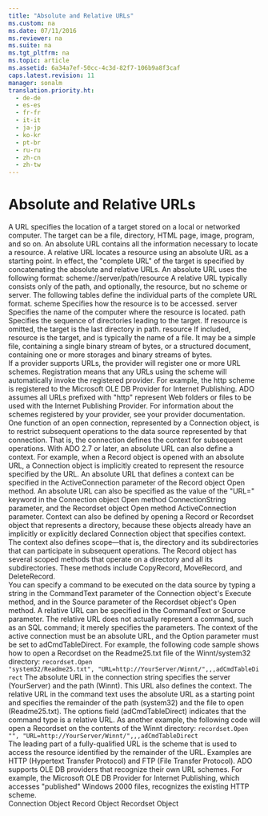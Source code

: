 ```yaml
---
title: "Absolute and Relative URLs"
ms.custom: na
ms.date: 07/11/2016
ms.reviewer: na
ms.suite: na
ms.tgt_pltfrm: na
ms.topic: article
ms.assetid: 6a34a7ef-50cc-4c3d-82f7-106b9a8f3caf
caps.latest.revision: 11
manager: sonalm
translation.priority.ht: 
  - de-de
  - es-es
  - fr-fr
  - it-it
  - ja-jp
  - ko-kr
  - pt-br
  - ru-ru
  - zh-cn
  - zh-tw
---
```

# Absolute and Relative URLs
<?xml version="1.0" encoding="utf-8"?>
<developerReferenceWithoutSyntaxDocument xmlns="http://ddue.schemas.microsoft.com/authoring/2003/5" xmlns:xlink="http://www.w3.org/1999/xlink" xmlns:xsi="http://www.w3.org/2001/XMLSchema-instance" xsi:schemaLocation="http://ddue.schemas.microsoft.com/authoring/2003/5 http://dduestorage.blob.core.windows.net/ddueschema/developer.xsd">
  <introduction>
    <para>A URL specifies the location of a target stored on a local or networked computer. The target can be a file, directory, HTML page, image, program, and so on<legacyItalic>.</legacyItalic> </para>
    <para>An <legacyItalic>absolute URL</legacyItalic> contains all the information necessary to locate a resource.</para>
    <para>A <legacyItalic>relative URL</legacyItalic> locates a resource using an absolute URL as a starting point. In effect, the "complete URL" of the target is specified by concatenating the absolute and relative URLs. </para>
    <para>An <legacyItalic>absolute URL</legacyItalic> uses the following format: <legacyItalic>scheme://server/path/resource</legacyItalic></para>
    <para>A relative URL typically consists only of the <legacyItalic>path</legacyItalic>, and optionally, the <legacyItalic>resource</legacyItalic>, but no <legacyItalic>scheme</legacyItalic> or <legacyItalic>server</legacyItalic>. The following tables define the individual parts of the complete URL format.</para>
    <definitionTable>
      <definedTerm> <legacyItalic>scheme</legacyItalic> </definedTerm>
      <definition>
        <para>Specifies how the <legacyItalic>resource</legacyItalic> is to be accessed.</para>
      </definition>
      <definedTerm> <legacyItalic>server</legacyItalic> </definedTerm>
      <definition>
        <para>Specifies the name of the computer where the <legacyItalic>resource</legacyItalic> is located.</para>
      </definition>
      <definedTerm> <legacyItalic>path</legacyItalic> </definedTerm>
      <definition>
        <para>Specifies the sequence of directories leading to the target. If <legacyItalic>resource</legacyItalic> is omitted, the target is the last directory in <legacyItalic>path</legacyItalic>.</para>
      </definition>
      <definedTerm> <legacyItalic>resource</legacyItalic> </definedTerm>
      <definition>
        <para>If included, <legacyItalic>resource</legacyItalic> is the target, and is typically the name of a file. It may be a <legacyItalic>simple file,</legacyItalic> containing a single binary stream of bytes, or a <legacyItalic>structured document,</legacyItalic> containing one or more storages and binary streams of bytes.</para>
      </definition>
    </definitionTable>
  </introduction>
  <section>
    <title>URL Scheme Registration</title>
    <content>
      <para>If a provider supports URLs, the provider will register one or more URL schemes. Registration means that any URLs using the scheme will automatically invoke the registered provider. For example, the <legacyItalic>http</legacyItalic> scheme is registered to the <legacyLink xlink:href="66a208d9-b580-4655-a41e-1d36e5b5bfca">Microsoft OLE DB Provider for Internet Publishing</legacyLink>. ADO assumes all URLs prefixed with "http" represent Web folders or files to be used with the Internet Publishing Provider. For information about the schemes registered by your provider, see your provider documentation.</para>
    </content>
  </section>
  <section>
    <title>Defining Context with a URL</title>
    <content>
      <para>One function of an open connection, represented by a <legacyLink xlink:href="ef6b1824-5b12-43db-89d7-8f3d13896d4d">Connection</legacyLink> object, is to restrict subsequent operations to the data source represented by that connection. That is, the connection defines the context for subsequent operations.</para>
      <para>With ADO 2.7 or later, an absolute URL can also define a context. For example, when a <legacyLink xlink:href="db83ed2c-a8e3-460c-8682-64667e4d5d01">Record</legacyLink> object is opened with an absolute URL, a <unmanagedCodeEntityReference>Connection</unmanagedCodeEntityReference> object is implicitly created to represent the resource specified by the URL.</para>
      <para>An absolute URL that defines a context can be specified in the <parameterReference>ActiveConnection</parameterReference> parameter of the <unmanagedCodeEntityReference>Record</unmanagedCodeEntityReference> object <legacyLink xlink:href="ab79a623-88a9-40b6-a017-a658bf19b778">Open</legacyLink> method. An absolute URL can also be specified as the value of the "URL<legacyBold>=</legacyBold>" keyword in the <unmanagedCodeEntityReference>Connection</unmanagedCodeEntityReference> object <legacyLink xlink:href="663defab-5545-4973-9036-24d5882c9737">Open</legacyLink> method <parameterReference>ConnectionString</parameterReference> parameter, and the <legacyLink xlink:href="ede1415f-c3df-4cc5-a05b-2576b2b84b60">Recordset</legacyLink> object <legacyLink xlink:href="3236749c-4b71-4235-89e2-ccdfaaa9319d">Open</legacyLink> method <legacyItalic>ActiveConnection</legacyItalic> parameter.</para>
      <para>Context can also be defined by opening a <unmanagedCodeEntityReference>Record</unmanagedCodeEntityReference> or <unmanagedCodeEntityReference>Recordset</unmanagedCodeEntityReference> object that represents a directory, because these objects already have an implicitly or explicitly declared <unmanagedCodeEntityReference>Connection</unmanagedCodeEntityReference> object that specifies context.</para>
    </content>
  </section>
  <section>
    <title>Scoped Operations</title>
    <content>
      <para>The context also defines scope—that is, the directory and its subdirectories that can participate in subsequent operations. The <unmanagedCodeEntityReference>Record</unmanagedCodeEntityReference> object has several scoped methods that operate on a directory and all its subdirectories. These methods include <legacyLink xlink:href="b9bcf272-3c74-479f-95dd-0229a32e98fc">CopyRecord</legacyLink>, <legacyLink xlink:href="6d2807b0-b861-4583-bcaf-fb0b82e0f2d0">MoveRecord</legacyLink>, and <legacyLink xlink:href="2726498c-dbd8-4266-983b-ae7d62c39142">DeleteRecord</legacyLink>.</para>
    </content>
  </section>
  <section>
    <title>Relative URLs as Command Text</title>
    <content>
      <para>You can specify a command to be executed on the data source by typing a string in the <legacyItalic>CommandText</legacyItalic> parameter of the <legacyBold>Connection</legacyBold> object's <legacyLink xlink:href="03c69320-96b2-4d85-8d49-a13b13e31578">Execute</legacyLink> method, and in the <parameterReference>Source</parameterReference> parameter of the <unmanagedCodeEntityReference>Recordset</unmanagedCodeEntityReference> object's <legacyLink xlink:href="3236749c-4b71-4235-89e2-ccdfaaa9319d">Open</legacyLink> method.</para>
      <para>A relative URL can be specified in the <parameterReference>CommandText</parameterReference> or <parameterReference>Source</parameterReference> parameter. The relative URL does not actually represent a command, such as an SQL command; it merely specifies the parameters. The context of the active connection must be an absolute URL, and the <parameterReference>Option</parameterReference> parameter must be set to <legacyBold>adCmdTableDirect</legacyBold>.</para>
      <para>For example, the following code sample shows how to open a <unmanagedCodeEntityReference>Recordset</unmanagedCodeEntityReference> on the Readme25.txt file of the Winnt/system32 directory:</para>
      <code>recordset.Open "system32/Readme25.txt", "URL=http://YourServer/Winnt/",,,adCmdTableDirect</code>
      <para>The absolute URL in the connection string specifies the server (<codeInline>YourServer</codeInline>) and the path (<codeInline>Winnt</codeInline>). This URL also defines the context.</para>
      <para>The relative URL in the command text uses the absolute URL as a starting point and specifies the remainder of the path (<codeInline>system32</codeInline>) and the file to open (<codeInline>Readme25.txt</codeInline>).</para>
      <para>The options field (<codeInline>adCmdTableDirect</codeInline>) indicates that the command type is a relative URL.</para>
      <para>As another example, the following code will open a <unmanagedCodeEntityReference>Recordset</unmanagedCodeEntityReference> on the contents of the <codeInline>Winnt</codeInline> directory:</para>
      <code>recordset.Open "", "URL=http://YourServer/Winnt/",,,adCmdTableDirect</code>
    </content>
  </section>
  <section>
    <title>OLE DB Provider-Supplied URL Schemes</title>
    <content>
      <para>The leading part of a fully-qualified URL is the <newTerm>scheme</newTerm> that is used to access the resource identified by the remainder of the URL. Examples are HTTP (Hypertext Transfer Protocol) and FTP (File Transfer Protocol).</para>
      <para>ADO supports OLE DB providers that recognize their own URL schemes. For example, the <legacyLink xlink:href="66a208d9-b580-4655-a41e-1d36e5b5bfca">Microsoft OLE DB Provider for Internet Publishing</legacyLink><legacyItalic>,</legacyItalic> which accesses "published" Windows 2000 files, recognizes the existing HTTP scheme.</para>
    </content>
  </section>
  <relatedTopics>
<link xlink:href="ef6b1824-5b12-43db-89d7-8f3d13896d4d">Connection Object</link>
<link xlink:href="db83ed2c-a8e3-460c-8682-64667e4d5d01">Record Object</link>
<link xlink:href="ede1415f-c3df-4cc5-a05b-2576b2b84b60">Recordset Object</link>
</relatedTopics>
</developerReferenceWithoutSyntaxDocument>